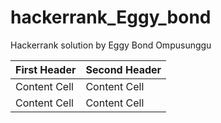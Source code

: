 # hackerrank_Eggy_bond
Hackerrank solution by Eggy Bond Ompusunggu 


| First Header  | Second Header |
| ------------- | ------------- |
| Content Cell  | Content Cell  |
| Content Cell  | Content Cell  |
